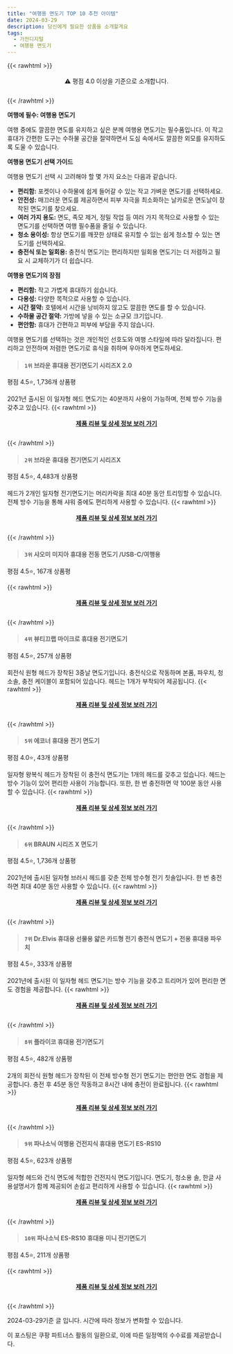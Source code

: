 ```yaml
---
title: "여행용 면도기 TOP 10 추천 아이템"
date: 2024-03-29
description: 당신에게 필요한 상품을 소개할게요
tags:
  - 가전디지털
  - 여행용 면도기
---
```

{{< rawhtml >}}<div class="toc" style="text-align: center; height: 50px; line-height: 2;">  <p>⚠️ 평점 4.0 이상을 기준으로 소개합니다.<br></p></div> {{< /rawhtml >}}

**여행에 필수: 여행용 면도기**

여행 중에도 깔끔한 면도를 유지하고 싶은 분께 여행용 면도기는 필수품입니다. 이 작고 휴대가 간편한 도구는 수하물 공간을 절약하면서 도심 속에서도 깔끔한 외모를 유지하도록 도울 수 있습니다.

**여행용 면도기 선택 가이드**

여행용 면도기 선택 시 고려해야 할 몇 가지 요소는 다음과 같습니다.

* **편리함:** 포켓이나 수하물에 쉽게 들어갈 수 있는 작고 가벼운 면도기를 선택하세요.
* **안전성:** 매끄러운 면도를 제공하면서 피부 자극을 최소화하는 날카로운 면도날이 장착된 면도기를 찾으세요.
* **여러 가지 용도:** 면도, 족모 제거, 정밀 작업 등 여러 가지 목적으로 사용할 수 있는 면도기를 선택하면 여행 필수품을 줄일 수 있습니다.
* **청소 용이성:** 항상 면도기를 깨끗한 상태로 유지할 수 있는 쉽게 청소할 수 있는 면도기를 선택하세요.
* **충전식 또는 일회용:** 충전식 면도기는 편리하지만 일회용 면도기는 더 저렴하고 필요 시 교체하기가 더 쉽습니다.

**여행용 면도기의 장점**

* **편리함:** 작고 가볍게 휴대하기 쉽습니다.
* **다용성:** 다양한 목적으로 사용할 수 있습니다.
* **시간 절약:** 호텔에서 시간을 낭비하지 않고도 깔끔한 면도를 할 수 있습니다.
* **수하물 공간 절약:** 가방에 넣을 수 있는 소규모 크기입니다.
* **편안함:** 휴대가 간편하고 피부에 부담을 주지 않습니다.

여행용 면도기를 선택하는 것은 개인적인 선호도와 여행 스타일에 따라 달라집니다. 편리하고 안전하며 저렴한 면도기로 휴식을 취하며 우아하게 면도하세요.


>#### `1위` 브라운 휴대용 전기면도기 시리즈X 2.0
평점 4.5⭐, 1,736개 상품평

2021년 출시된 이 일자형 헤드 면도기는 40분까지 사용이 가능하며, 전체 방수 기능을 갖추고 있습니다.
{{< rawhtml >}}<div class="toc" style="text-align: center; height: 50px; line-height: 2;"><p><b><a href="https://link.coupang.com/re/AFFSDP?lptag=AF5033054&pageKey=6228770443&itemId=12506040597&vendorItemId=79774615346&traceid=V0-153-d8c585598542d07b&requestid=20240329154018483218686165&token=31850B%7CGM">제품 리뷰 및 상세 정보 보러 가기</a></b><br></p> </div>{{< /rawhtml >}}

>#### `2위` 브라운 휴대용 전기면도기 시리즈X
평점 4.5⭐, 4,483개 상품평

헤드가 2개인 일자형 전기면도기는 머리카락을 최대 40분 동안 트리밍할 수 있습니다. 전체 방수 기능을 통해 샤워 중에도 편리하게 사용할 수 있습니다.
{{< rawhtml >}}<div class="toc" style="text-align: center; height: 50px; line-height: 2;"><p><b><a href="https://link.coupang.com/re/AFFSDP?lptag=AF5033054&pageKey=4602707787&itemId=5679660462&vendorItemId=72978554500&traceid=V0-153-a3a95b3665188dd0&requestid=20240329154018483218686165&token=31850B%7CGM">제품 리뷰 및 상세 정보 보러 가기</a></b><br></p> </div>{{< /rawhtml >}}

>#### `3위` 샤오미 미지아 휴대용 전동 면도기 /USB-C/여행용
평점 4.5⭐, 167개 상품평


{{< rawhtml >}}<div class="toc" style="text-align: center; height: 50px; line-height: 2;"><p><b><a href="https://link.coupang.com/re/AFFSDP?lptag=AF5033054&pageKey=6128360358&itemId=11668173293&vendorItemId=87866555855&traceid=V0-153-21331ffad3ced215&requestid=20240329154018483218686165&token=31850B%7CGM">제품 리뷰 및 상세 정보 보러 가기</a></b><br></p> </div>{{< /rawhtml >}}

>#### `4위` 뷰티끄랩 마이크로 휴대용 전기면도기
평점 4.5⭐, 257개 상품평

회전식 원형 헤드가 장착된 3중날 면도기입니다. 충전식으로 작동하며 본품, 파우치, 청소솔, 충전 케이블이 포함되어 있습니다. 헤드는 1개가 부착되어 제공됩니다.
{{< rawhtml >}}<div class="toc" style="text-align: center; height: 50px; line-height: 2;"><p><b><a href="https://link.coupang.com/re/AFFSDP?lptag=AF5033054&pageKey=7564061120&itemId=19934294779&vendorItemId=87033765549&traceid=V0-153-510f64fd52b573f2&requestid=20240329154018483218686165&token=31850B%7CGM">제품 리뷰 및 상세 정보 보러 가기</a></b><br></p> </div>{{< /rawhtml >}}

>#### `5위` 에코너 휴대용 전기 면도기
평점 4.0⭐, 43개 상품평

일자형 왕복식 헤드가 장착된 이 충전식 면도기는 1개의 헤드를 갖추고 있습니다. 헤드는 방수 기능이 있어 편리한 사용이 가능합니다. 또한, 한 번 충전하면 약 100분 동안 사용할 수 있습니다.
{{< rawhtml >}}<div class="toc" style="text-align: center; height: 50px; line-height: 2;"><p><b><a href="https://link.coupang.com/re/AFFSDP?lptag=AF5033054&pageKey=7452177236&itemId=19403805965&vendorItemId=86749643211&traceid=V0-153-e3aed0b350b1d909&requestid=20240329154018483218686165&token=31850B%7CGM">제품 리뷰 및 상세 정보 보러 가기</a></b><br></p> </div>{{< /rawhtml >}}

>#### `6위` BRAUN 시리즈 X 면도기
평점 4.5⭐, 1,736개 상품평

2021년에 출시된 일자형 브러시 헤드를 갖춘 전체 방수형 전기 칫솔입니다. 한 번 충전하면 최대 40분 동안 사용할 수 있습니다.
{{< rawhtml >}}<div class="toc" style="text-align: center; height: 50px; line-height: 2;"><p><b><a href="https://link.coupang.com/re/AFFSDP?lptag=AF5033054&pageKey=6228770443&itemId=18046759643&vendorItemId=85200967953&traceid=V0-153-d8c585598542d07b&requestid=20240329154018483218686165&token=31850B%7CGM">제품 리뷰 및 상세 정보 보러 가기</a></b><br></p> </div>{{< /rawhtml >}}

>#### `7위` Dr.Elvis 휴대용 선물용 얇은 카드형 전기 충전식 면도기 + 전용 휴대용 파우치
평점 4.5⭐, 333개 상품평

2021년에 출시된 이 일자형 헤드 면도기는 방수 기능을 갖추고 트리머가 있어 편리한 면도 경험을 제공합니다.
{{< rawhtml >}}<div class="toc" style="text-align: center; height: 50px; line-height: 2;"><p><b><a href="https://link.coupang.com/re/AFFSDP?lptag=AF5033054&pageKey=6080832465&itemId=11271639943&vendorItemId=78548538746&traceid=V0-153-ba53e28ce0abdb63&requestid=20240329154018483218686165&token=31850B%7CGM">제품 리뷰 및 상세 정보 보러 가기</a></b><br></p> </div>{{< /rawhtml >}}

>#### `8위` 플라이코 휴대용 전기면도기
평점 4.5⭐, 482개 상품평

2개의 회전식 원형 헤드가 장착된 이 전체 방수형 전기 면도기는 편안한 면도 경험을 제공합니다. 충전 후 45분 동안 작동하고 8시간 내에 충전이 완료됩니다.
{{< rawhtml >}}<div class="toc" style="text-align: center; height: 50px; line-height: 2;"><p><b><a href="https://link.coupang.com/re/AFFSDP?lptag=AF5033054&pageKey=1122282149&itemId=2088087519&vendorItemId=70087072837&traceid=V0-153-c47ac11990272bb8&requestid=20240329154018483218686165&token=31850B%7CGM">제품 리뷰 및 상세 정보 보러 가기</a></b><br></p> </div>{{< /rawhtml >}}

>#### `9위` 파나소닉 여행용 건전지식 휴대용 면도기 ES-RS10
평점 4.5⭐, 623개 상품평

일자형 헤드와 건식 면도에 적합한 건전지식 면도기입니다. 면도기, 청소용 솔, 한글 사용설명서가 함께 제공되어 손쉽고 편리하게 사용할 수 있습니다.
{{< rawhtml >}}<div class="toc" style="text-align: center; height: 50px; line-height: 2;"><p><b><a href="https://link.coupang.com/re/AFFSDP?lptag=AF5033054&pageKey=63416186&itemId=215997393&vendorItemId=84189138982&traceid=V0-153-d306d6e908373c42&requestid=20240329154018483218686165&token=31850B%7CGM">제품 리뷰 및 상세 정보 보러 가기</a></b><br></p> </div>{{< /rawhtml >}}

>#### `10위` 파나소닉 ES-RS10 휴대용 미니 전기면도기
평점 4.5⭐, 211개 상품평


{{< rawhtml >}}<div class="toc" style="text-align: center; height: 50px; line-height: 2;"><p><b><a href="https://link.coupang.com/re/AFFSDP?lptag=AF5033054&pageKey=1881055080&itemId=3196516086&vendorItemId=87554732524&traceid=V0-153-9ba8b02f0b051c31&requestid=20240329154018483218686165&token=31850B%7CGM">제품 리뷰 및 상세 정보 보러 가기</a></b><br></p> </div>{{< /rawhtml >}}


2024-03-29기준 글 입니다.
시간에 따라 정보가 변화할 수 있습니다.

이 포스팅은 쿠팡 파트너스 활동의 일환으로, 이에 따른 일정액의 수수료를 제공받습니다.